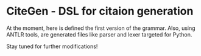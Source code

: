 # CiteGen - DSL for citaion generation
At the moment, here is defined the first version of the grammar. Also, using ANTLR tools, are generated files like parser and lexer targeted for Python. 

Stay tuned for further modifications!   
